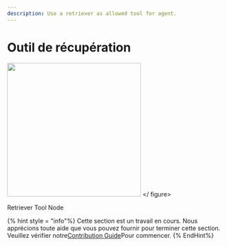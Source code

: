 ```yaml
---
description: Use a retriever as allowed tool for agent.
---
```


# Outil de récupération

<gigne> <img src = "../../../. Gitbook / Assets / Image (8) (1) (1) (1) (1) (2) (1) .png" alt = "" width = "311"> </ figure> <p> Retriever Tool Node </p> </gigcaption> </gigon>

{% hint style = "info"%}
Cette section est un travail en cours. Nous apprécions toute aide que vous pouvez fournir pour terminer cette section. Veuillez vérifier notre[Contribution Guide](broken-reference)Pour commencer.
{% EndHint%}

